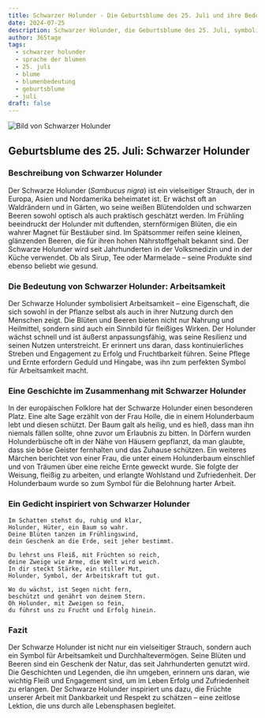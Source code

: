 ```yaml
---
title: Schwarzer Holunder - Die Geburtsblume des 25. Juli und ihre Bedeutung
date: 2024-07-25
description: Schwarzer Holunder, die Geburtsblume des 25. Juli, symbolisiert Arbeitsamkeit. Erfahre mehr über ihre Geschichte, Bedeutung und Symbolik in der Sprache der Blumen.
author: 365tage
tags:
  - schwarzer holunder
  - sprache der blumen
  - 25. juli
  - blume
  - blumenbedeutung
  - geburtsblume
  - juli
draft: false
---
```


![Bild von Schwarzer Holunder](https://cdn.pixabay.com/photo/2017/06/20/07/56/elder-2422131_1280.jpg#center)


## Geburtsblume des 25. Juli: Schwarzer Holunder

### Beschreibung von Schwarzer Holunder

Der Schwarze Holunder (_Sambucus nigra_) ist ein vielseitiger Strauch, der in Europa, Asien und Nordamerika beheimatet ist. Er wächst oft an Waldrändern und in Gärten, wo seine weißen Blütendolden und schwarzen Beeren sowohl optisch als auch praktisch geschätzt werden. Im Frühling beeindruckt der Holunder mit duftenden, sternförmigen Blüten, die ein wahrer Magnet für Bestäuber sind. Im Spätsommer reifen seine kleinen, glänzenden Beeren, die für ihren hohen Nährstoffgehalt bekannt sind. Der Schwarze Holunder wird seit Jahrhunderten in der Volksmedizin und in der Küche verwendet. Ob als Sirup, Tee oder Marmelade – seine Produkte sind ebenso beliebt wie gesund.

### Die Bedeutung von Schwarzer Holunder: Arbeitsamkeit

Der Schwarze Holunder symbolisiert Arbeitsamkeit – eine Eigenschaft, die sich sowohl in der Pflanze selbst als auch in ihrer Nutzung durch den Menschen zeigt. Die Blüten und Beeren bieten nicht nur Nahrung und Heilmittel, sondern sind auch ein Sinnbild für fleißiges Wirken. Der Holunder wächst schnell und ist äußerst anpassungsfähig, was seine Resilienz und seinen Nutzen unterstreicht. Er erinnert uns daran, dass kontinuierliches Streben und Engagement zu Erfolg und Fruchtbarkeit führen. Seine Pflege und Ernte erfordern Geduld und Hingabe, was ihn zum perfekten Symbol für Arbeitsamkeit macht.

### Eine Geschichte im Zusammenhang mit Schwarzer Holunder

In der europäischen Folklore hat der Schwarze Holunder einen besonderen Platz. Eine alte Sage erzählt von der Frau Holle, die in einem Holunderbaum lebt und diesen schützt. Der Baum galt als heilig, und es hieß, dass man ihn niemals fällen sollte, ohne zuvor um Erlaubnis zu bitten. In Dörfern wurden Holunderbüsche oft in der Nähe von Häusern gepflanzt, da man glaubte, dass sie böse Geister fernhalten und das Zuhause schützen. Ein weiteres Märchen berichtet von einer Frau, die unter einem Holunderbaum einschlief und von Träumen über eine reiche Ernte geweckt wurde. Sie folgte der Weisung, fleißig zu arbeiten, und erlangte Wohlstand und Zufriedenheit. Der Holunderbaum wurde so zum Symbol für die Belohnung harter Arbeit.

### Ein Gedicht inspiriert von Schwarzer Holunder

```
Im Schatten stehst du, ruhig und klar,  
Holunder, Hüter, ein Baum so wahr.  
Deine Blüten tanzen im Frühlingswind,  
dein Geschenk an die Erde, seit jeher bestimmt.  

Du lehrst uns Fleiß, mit Früchten so reich,  
deine Zweige wie Arme, die Welt wird weich.  
In dir steckt Stärke, ein stiller Mut,  
Holunder, Symbol, der Arbeitskraft tut gut.  

Wo du wächst, ist Segen nicht fern,  
beschützt und genährt von deinem Stern.  
Oh Holunder, mit Zweigen so fein,  
du führst uns zu Frucht und Erfolg hinein.  
```

### Fazit

Der Schwarze Holunder ist nicht nur ein vielseitiger Strauch, sondern auch ein Symbol für Arbeitsamkeit und Durchhaltevermögen. Seine Blüten und Beeren sind ein Geschenk der Natur, das seit Jahrhunderten genutzt wird. Die Geschichten und Legenden, die ihn umgeben, erinnern uns daran, wie wichtig Fleiß und Engagement sind, um im Leben Erfolg und Zufriedenheit zu erlangen. Der Schwarze Holunder inspiriert uns dazu, die Früchte unserer Arbeit mit Dankbarkeit und Respekt zu schätzen – eine zeitlose Lektion, die uns durch alle Lebensphasen begleitet.